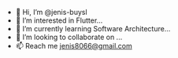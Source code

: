 - 👋 Hi, I’m @jenis-buysl
- 👀 I’m interested in Flutter...
- 🌱 I’m currently learning Software Architecture...
- 💞️ I’m looking to collaborate on ...
- 📫 Reach me jenis8066@gmail.com

<!---
jenis-buysl/jenis-buysl is a ✨ special ✨ repository because its `README.md` (this file) appears on your GitHub profile.
You can click the Preview link to take a look at your changes.
--->
